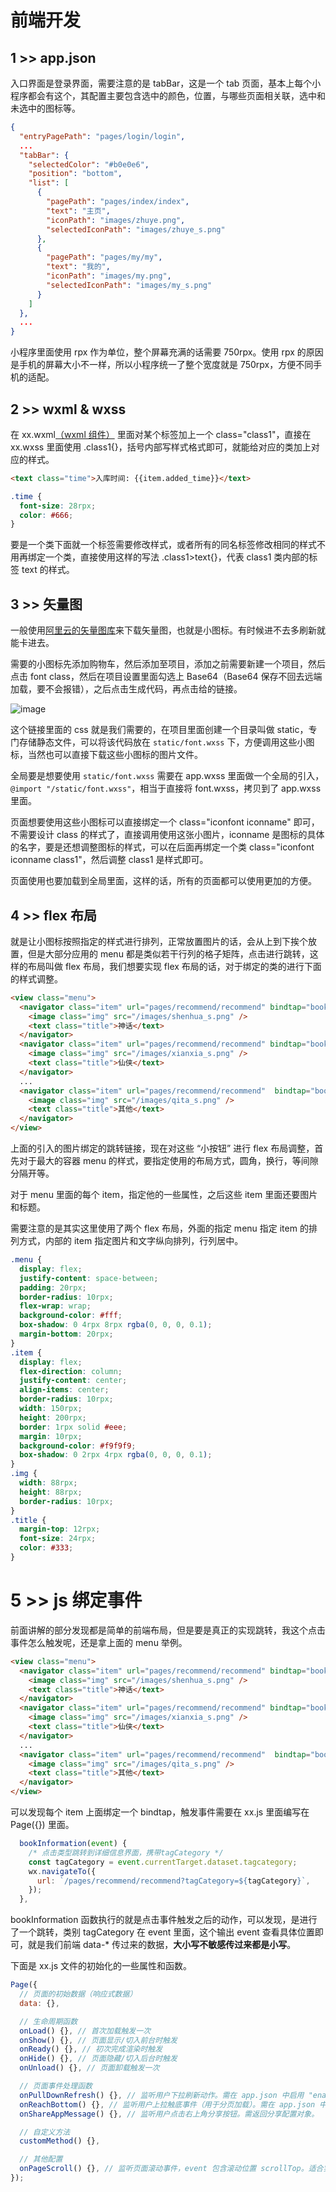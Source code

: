 # 前端开发

## 1 >> app.json

入口界面是登录界面，需要注意的是 tabBar，这是一个 tab 页面，基本上每个小程序都会有这个，其配置主要包含选中的颜色，位置，与哪些页面相关联，选中和未选中的图标等。

```json
{
  "entryPagePath": "pages/login/login",
  ...
  "tabBar": {
    "selectedColor": "#b0e0e6",
    "position": "bottom",
    "list": [
      {
        "pagePath": "pages/index/index",
        "text": "主页",
        "iconPath": "images/zhuye.png",
        "selectedIconPath": "images/zhuye_s.png"
      },
      {
        "pagePath": "pages/my/my",
        "text": "我的",
        "iconPath": "images/my.png",
        "selectedIconPath": "images/my_s.png"
      }
    ]
  },
  ...
}
```
小程序里面使用 rpx 作为单位，整个屏幕充满的话需要 750rpx。使用 rpx 的原因是手机的屏幕大小不一样，所以小程序统一了整个宽度就是 750rpx，方便不同手机的适配。

## 2 >> wxml & wxss

在 xx.wxml[（wxml 组件）](https://developers.weixin.qq.com/miniprogram/dev/component/) 里面对某个标签加上一个 class="class1"，直接在 xx.wxss 里面使用 .class1{}，括号内部写样式格式即可，就能给对应的类加上对应的样式。

```html
<text class="time">入库时间: {{item.added_time}}</text>
```

```css
.time {
  font-size: 28rpx;
  color: #666;
}
```

要是一个类下面就一个标签需要修改样式，或者所有的同名标签修改相同的样式不用再绑定一个类，直接使用这样的写法 .class1>text{}，代表 class1 类内部的标签 text 的样式。 

## 3 >> 矢量图

一般使用[阿里云的矢量图库](https://www.iconfont.cn/)来下载矢量图，也就是小图标。有时候进不去多刷新就能卡进去。

需要的小图标先添加购物车，然后添加至项目，添加之前需要新建一个项目，然后点击 font class，然后在项目设置里面勾选上 Base64（Base64 保存不回去远端加载，要不会报错），之后点击生成代码，再点击给的链接。

![image](https://github.com/user-attachments/assets/2737831e-4e2e-4256-b58b-273501468968)

这个链接里面的 css 就是我们需要的，在项目里面创建一个目录叫做 static，专门存储静态文件，可以将该代码放在 `static/font.wxss` 下，方便调用这些小图标，当然也可以直接下载这些小图标的图片文件。

全局要是想要使用 `static/font.wxss` 需要在 app.wxss 里面做一个全局的引入，`@import "/static/font.wxss"`，相当于直接将 font.wxss，拷贝到了 app.wxss 里面。

页面想要使用这些小图标可以直接绑定一个 class="iconfont iconname" 即可，不需要设计 class 的样式了，直接调用使用这张小图片，iconname 是图标的具体的名字，要是还想调整图标的样式，可以在后面再绑定一个类 class="iconfont iconname class1"，然后调整 class1 是样式即可。

页面使用也要加载到全局里面，这样的话，所有的页面都可以使用更加的方便。

## 4 >> flex 布局

就是让小图标按照指定的样式进行排列，正常放置图片的话，会从上到下挨个放置，但是大部分应用的 menu 都是类似若干行列的格子矩阵，点击进行跳转，这样的布局叫做 flex 布局，我们想要实现 flex 布局的话，对于绑定的类的进行下面的样式调整。

```html
<view class="menu">
  <navigator class="item" url="pages/recommend/recommend" bindtap="bookInformation" data-tagCategory="神话">
    <image class="img" src="/images/shenhua_s.png" />
    <text class="title">神话</text>
  </navigator>
  <navigator class="item" url="pages/recommend/recommend" bindtap="bookInformation" data-tagCategory="仙侠">
    <image class="img" src="/images/xianxia_s.png" />
    <text class="title">仙侠</text>
  </navigator>
  ...
  <navigator class="item" url="pages/recommend/recommend"  bindtap="bookInformation" data-tagCategory="其他">
    <image class="img" src="/images/qita_s.png" />
    <text class="title">其他</text>
  </navigator>
</view>
```

上面的引入的图片绑定的跳转链接，现在对这些 “小按钮” 进行 flex 布局调整，首先对于最大的容器 menu 的样式，要指定使用的布局方式，圆角，换行，等间隙分隔开等。

对于 menu 里面的每个 item，指定他的一些属性，之后这些 item 里面还要图片和标题。

需要注意的是其实这里使用了两个 flex 布局，外面的指定 menu 指定 item 的排列方式，内部的 item 指定图片和文字纵向排列，行列居中。

```css
.menu {
  display: flex;
  justify-content: space-between;
  padding: 20rpx;
  border-radius: 10rpx;
  flex-wrap: wrap;
  background-color: #fff;
  box-shadow: 0 4rpx 8rpx rgba(0, 0, 0, 0.1);
  margin-bottom: 20rpx;
}
.item {
  display: flex;
  flex-direction: column;
  justify-content: center;
  align-items: center;
  border-radius: 10rpx;
  width: 150rpx;
  height: 200rpx;
  border: 1rpx solid #eee;
  margin: 10rpx;
  background-color: #f9f9f9;
  box-shadow: 0 2rpx 4rpx rgba(0, 0, 0, 0.1);
}
.img {
  width: 88rpx;
  height: 88rpx;
  border-radius: 10rpx;
}
.title {
  margin-top: 12rpx;
  font-size: 24rpx;
  color: #333;
}
```

# 5 >> js 绑定事件

前面讲解的部分发现都是简单的前端布局，但是要是真正的实现跳转，我这个点击事件怎么触发呢，还是拿上面的 menu 举例。

```html
<view class="menu">
  <navigator class="item" url="pages/recommend/recommend" bindtap="bookInformation" data-tagCategory="神话">
    <image class="img" src="/images/shenhua_s.png" />
    <text class="title">神话</text>
  </navigator>
  <navigator class="item" url="pages/recommend/recommend" bindtap="bookInformation" data-tagCategory="仙侠">
    <image class="img" src="/images/xianxia_s.png" />
    <text class="title">仙侠</text>
  </navigator>
  ...
  <navigator class="item" url="pages/recommend/recommend"  bindtap="bookInformation" data-tagCategory="其他">
    <image class="img" src="/images/qita_s.png" />
    <text class="title">其他</text>
  </navigator>
</view>
```

可以发现每个 item 上面绑定一个 bindtap，触发事件需要在 xx.js 里面编写在 Page({}) 里面。

```js
  bookInformation(event) {
    /* 点击类型跳转到详细信息界面，携带tagCategory */
    const tagCategory = event.currentTarget.dataset.tagcategory;
    wx.navigateTo({
      url: `/pages/recommend/recommend?tagCategory=${tagCategory}`,
    });
  },
```

bookInformation 函数执行的就是点击事件触发之后的动作，可以发现，是进行了一个跳转，类别 tagCategory 在 event 里面，这个输出 event 查看具体位置即可，就是我们前端 data-* 传过来的数据，**大小写不敏感传过来都是小写**。

下面是 xx.js 文件的初始化的一些属性和函数。

```js
Page({
  // 页面的初始数据（响应式数据）
  data: {},

  // 生命周期函数
  onLoad() {}, // 首次加载触发一次
  onShow() {}, // 页面显示/切入前台时触发
  onReady() {}, // 初次完成渲染时触发
  onHide() {}, // 页面隐藏/切入后台时触发
  onUnload() {}, // 页面卸载触发一次

  // 页面事件处理函数
  onPullDownRefresh() {}, // 监听用户下拉刷新动作。需在 app.json 中启用 "enablePullDownRefresh": true。
  onReachBottom() {}, // 监听用户上拉触底事件（用于分页加载）。需在 app.json 中设置 "onReachBottomDistance": 50（触底距离，单位 px）。
  onShareAppMessage() {}, // 监听用户点击右上角分享按钮。需返回分享配置对象。

  // 自定义方法
  customMethod() {},

  // 其他配置
  onPageScroll() {}, // 监听页面滚动事件，event 包含滚动位置 scrollTop。适合实现吸顶效果。
});
```


